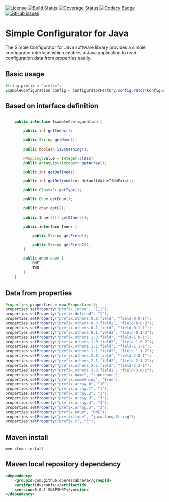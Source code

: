 [![License](http://img.shields.io/:license-gpl3-blue.svg)](http://www.gnu.org/licenses/gpl-3.0.html)
[![Build Status](https://travis-ci.org/dperezcabrera/sconf4j.svg?branch=master)](https://travis-ci.org/dperezcabrera/sconf4j)
[![Coverage Status](https://coveralls.io/repos/github/dperezcabrera/sconf4j/badge.svg?branch=master)](https://coveralls.io/github/dperezcabrera/sconf4j?branch=master)
[![Codacy Badge](https://api.codacy.com/project/badge/Grade/5988bcd325c14e1ba8723618c3c98c60)](https://www.codacy.com/app/dperezcabrera/sconf4j?utm_source=github.com&amp;utm_medium=referral&amp;utm_content=dperezcabrera/sconf4j&amp;utm_campaign=Badge_Grade)
[![GitHub issues](https://img.shields.io/github/issues-raw/dperezcabrera/sconf4j.svg?maxAge=2592000)](https://github.com/dperezcabrera/sconf4j/issues)


# Simple Configurator for Java

The Simple Configurator for Java software library provides a simple configurator interface which enables a Java application to read configuration data from properties easily.

## Basic usage

```java
String prefix = "prefix";
ExampleConfiguration config = ConfiguratorFactory.configurator(ConfigurationOwner.class).get(ExampleConfiguration.class, properties, prefix);
```

## Based on interface definition
```java

    public interface ExampleConfiguration {   

        public int getIndex();

        public String getName();

        public boolean isSomething();

        @Mapping(value = Integer.class)
        public ArrayList<Integer> getArray();

        public int getDefined();

        public int getDefined(int defaultValueIfNoExist);

        public Class<?> getType();

        public Enum getEnum();

        public char getC();

        public Inner[][] getOthers();

        public interface Inner {

            public String getField();

            public String getField2();
        }

        public enum Enum {
            ONE,
            TWO
        }
    }
```

## Data from properties
```java
Properties properties = new Properties();
properties.setProperty("prefix.index", "111");
properties.setProperty("prefix.defined", "1");
properties.setProperty("prefix.others.0.0.field", "field-0.0-1");
properties.setProperty("prefix.others.0.0.field2", "field-0.0-2");
properties.setProperty("prefix.others.0.1.field", "field-0.1-1");
properties.setProperty("prefix.others.0.1.field2", "field-0.1-2");
properties.setProperty("prefix.others.1.0.field", "field-1.0-1");
properties.setProperty("prefix.others.1.0.field2", "field-1.0-2");
properties.setProperty("prefix.others.1.1.field", "field-1.1-1");
properties.setProperty("prefix.others.1.1.field2", "field-1.1-2");
properties.setProperty("prefix.others.2.0.field", "field-2.0-1");
properties.setProperty("prefix.others.2.1.field2", "field-2.1-2");
properties.setProperty("prefix.others.2.2.field", "field-2.2-1");
properties.setProperty("prefix.others.3.0.field2", "field-3.0-2");
properties.setProperty("prefix.name", "supername");
properties.setProperty("prefix.something", "True");
properties.setProperty("prefix.array.0", "10");
properties.setProperty("prefix.array.1", "1");
properties.setProperty("prefix.array.2", "1");
properties.setProperty("prefix.array.3", "3");
properties.setProperty("prefix.array.4", "3");
properties.setProperty("prefix.array.5", "3");
properties.setProperty("prefix.enum", "ONE");
properties.setProperty("prefix.type", "java.lang.String");
properties.setProperty("prefix.c", "c");
```


## Maven install
```shell
mvn clean install
```

## Maven local repository dependency
```xml
<dependency>
    <groupId>com.github.dperezcabrera</groupId>
    <artifactId>sconf4j</artifactId>
    <version>0.0.1-SNAPSHOT</version>
</dependency>
```
